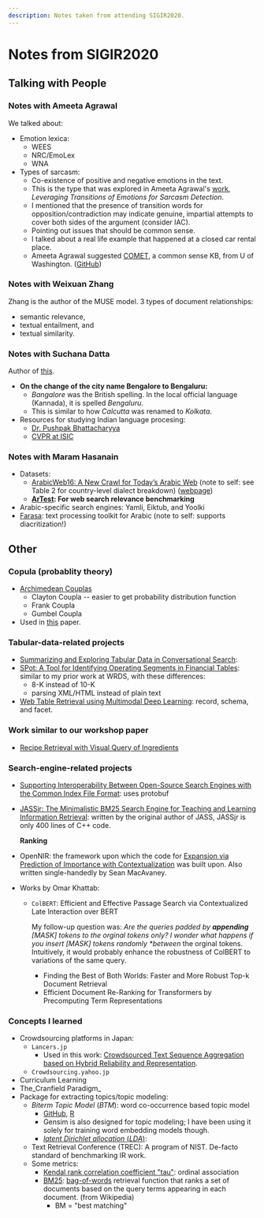 ```yaml
---
description: Notes taken from attending SIGIR2020.
---
```


# Notes from SIGIR2020

## Talking with People

### Notes with Ameeta Agrawal

We talked about:

* Emotion lexica:
  * WEES
  * NRC/EmoLex
  * WNA
* Types of sarcasm:
  * Co-existence of positive and negative emotions in the text.
  * This is the type that was explored in Ameeta Agrawal's [work](https://dl.acm.org/doi/pdf/10.1145/3397271.3401183), _Leveraging Transitions of Emotions for Sarcasm Detection_.
  * I mentioned that the presence of transition words for opposition/contradiction may indicate genuine, impartial attempts to cover both sides of the argument \(consider IAC\).
  * Pointing out issues that should be common sense.
  * I talked about a real life example that happened at a closed car rental place.
  * Ameeta Agrawal suggested [COMET](https://arxiv.org/abs/1906.05317), a common sense KB, from U of Washington. \([GitHub](https://github.com/atcbosselut/comet-commonsense)\)

### Notes with Weixuan Zhang

Zhang is the author of the MUSE model. 3 types of document relationships:

* semantic relevance,
* textual entailment, and
* textual similarity.

### Notes with Suchana Datta

Author of [this](https://dl.acm.org/doi/pdf/10.1145/3397271.3401207).

* **On the change of the city name Bengalore to Bengaluru:** 
  * _Bangalore_ was the British spelling. In the local official language \(Kannada\), it is spelled _Bengaluru_.
  * This is similar to how _Calcutta_ was renamed to _Kolkata_.
* Resources for studying Indian language procesing:
  * [Dr. Pushpak Bhattacharyya](https://www.cse.iitb.ac.in/~pb/)
  * [CVPR at ISIC](https://www.isical.ac.in/~cvpr/)

### Notes with Maram Hasanain

* Datasets:
  * [ArabicWeb16: A New Crawl for Today’s Arabic Web](http://qufaculty.qu.edu.qa/telsayed/wp-content/uploads/sites/113/2016/05/spc312-suwaileh-1.pdf) \(note to self: see Table 2 for country-level dialect breakdown\) \([webpage](https://sites.google.com/view/arabicweb16/home?authuser=0)\)
  * [**ArTest**](https://dl.acm.org/doi/pdf/10.1145/3397271.3401223)**: For web search relevance benchmarking**
* Arabic-specific search engines: Yamli, Eiktub, and Yoolki
* [Farasa](http://alt.qcri.org/farasa/): text processing toolkit for Arabic \(note to self: supports diacritization!\)

## Other



### Copula \(probablity theory\)

* [Archimedean Couplas](https://www.vosesoftware.com/riskwiki/Archimedeancopulas-theClaytonFrankandGumbel.php)
  * Clayton Coupla -- easier to get probability distribution function
  * Frank Coupla
  * Gumbel Coupla
* Used in [this](https://dl.acm.org/doi/abs/10.1145/3397271.3401245) paper.

### Tabular-data-related projects

* [Summarizing and Exploring Tabular Data in Conversational Search](https://dl.acm.org/doi/pdf/10.1145/3397271.3401245):
* [SPot: A Tool for Identifying Operating Segments in Financial Tables](https://dl.acm.org/doi/pdf/10.1145/3397271.3401406): similar to my prior work at WRDS, with these differences:
  * 8-K instead of 10-K
  * parsing XML/HTML instead of plain text
* [Web Table Retrieval using Multimodal Deep Learning](https://dl.acm.org/doi/pdf/10.1145/3397271.3401120): record, schema, and facet.

### Work similar to our workshop paper

* [Recipe Retrieval with Visual Query of Ingredients](https://dl.acm.org/doi/pdf/10.1145/3397271.3401244)

### Search-engine-related projects

* [Supporting Interoperability Between Open-Source Search Engines with the Common Index File Format](https://dl.acm.org/doi/pdf/10.1145/3397271.3401404): uses protobuf
* [JASSjr: The Minimalistic BM25 Search Engine for Teaching and Learning Information Retrieval](https://dl.acm.org/doi/pdf/10.1145/3397271.3401413): written by the original author of JASS, JASSjr is only 400 lines of C++ code.

  **Ranking**

* OpenNIR: the framework upon which the code for [Expansion via Prediction of Importance with Contextualization](https://dl.acm.org/doi/pdf/10.1145/3397271.3401262) was built upon. Also written single-handedly by Sean MacAvaney.
* Works by Omar Khattab:
  * `ColBERT`: Efficient and Effective Passage Search via Contextualized Late Interaction over BERT

      My follow-up question was: _Are the queries padded by **appending** \[MASK\] tokens to the orginal tokens only? I wonder what happens if you insert \[MASK\] tokens randomly \*between_ the orginal tokens. Intuitively, it would probably enhance the robustness of ColBERT to variations of the same query.

    * Finding the Best of Both Worlds: Faster and More Robust Top-k Document Retrieval
    * Efficient Document Re-Ranking for Transformers by Precomputing Term Representations

### Concepts I learned

* Crowdsourcing platforms in Japan:
  * `Lancers.jp`
    * Used in this work: [Crowdsourced Text Sequence Aggregation based on Hybrid Reliability and Representation](https://dl.acm.org/doi/pdf/10.1145/3397271.3401239).
  * `Crowdsourcing.yahoo.jp`
* Curriculum Learning
* The_Cranfield Paradigm_
* Package for extracting topics/topic modeling:
  * _Biterm Topic Model_ \(_BTM_\): word co-occurrence based topic model
    * [GitHub](https://github.com/bnosac/BTM), [R](https://rdrr.io/cran/BTM/man/BTM.html)
    * Gensim is also designed for topic modeling; I have been using it solely for training word embedding models though.
    * [_latent Dirichlet allocation_ \(_LDA_\)](https://en.wikipedia.org/wiki/Latent_Dirichlet_allocation):
  * Text Retrieval Conference \(TREC\): A program of NIST. De-facto standard of benchmarking IR work.
  * Some metrics:
    * [Kendal rank correlation coefficient "tau"](https://en.wikipedia.org/wiki/Kendall_rank_correlation_coefficient): ordinal association
    * [BM25](https://en.wikipedia.org/wiki/Okapi_BM25): [bag-of-words](https://en.wikipedia.org/wiki/Bag_of_words_model) retrieval function that ranks a set of documents based on the query terms appearing in each document. \(from Wikipedia\)
      * BM = "best matching"

